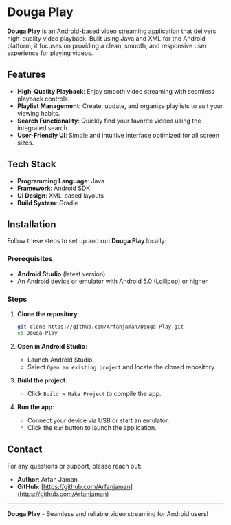 # Douga Play

**Douga Play** is an Android-based video streaming application that delivers high-quality video playback. Built using Java and XML for the Android platform, it focuses on providing a clean, smooth, and responsive user experience for playing videos.

## Features

- **High-Quality Playback**: Enjoy smooth video streaming with seamless playback controls.
- **Playlist Management**: Create, update, and organize playlists to suit your viewing habits.
- **Search Functionality**: Quickly find your favorite videos using the integrated search.
- **User-Friendly UI**: Simple and intuitive interface optimized for all screen sizes.

## Tech Stack

- **Programming Language**: Java
- **Framework**: Android SDK
- **UI Design**: XML-based layouts
- **Build System**: Gradle

## Installation

Follow these steps to set up and run **Douga Play** locally:

### Prerequisites
- **Android Studio** (latest version)
- An Android device or emulator with Android 5.0 (Lollipop) or higher

### Steps
1. **Clone the repository**:
   ```bash
   git clone https://github.com/Arfanjaman/Douga-Play.git
   cd Douga-Play
   ```

2. **Open in Android Studio**:
   - Launch Android Studio.
   - Select `Open an existing project` and locate the cloned repository.

3. **Build the project**:
   - Click `Build > Make Project` to compile the app.

4. **Run the app**:
   - Connect your device via USB or start an emulator.
   - Click the `Run` button to launch the application.



## Contact
For any questions or support, please reach out:
- **Author**: Arfan Jaman
- **GitHub**: [https://github.com/Arfanjaman](https://github.com/Arfanjaman)

---
**Douga Play** - Seamless and reliable video streaming for Android users!
